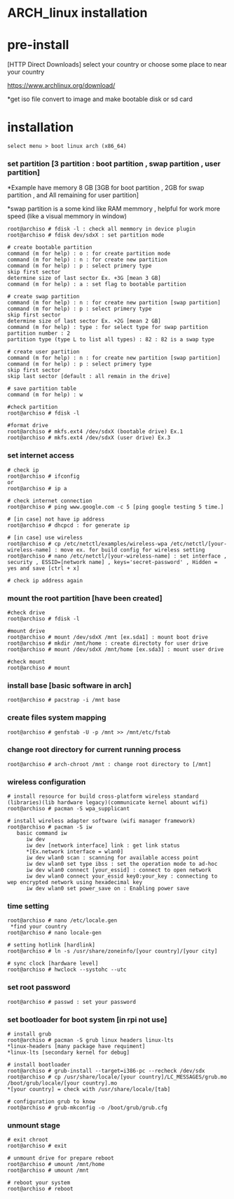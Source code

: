 # ARCH_linux installation

# pre-install 

[HTTP Direct Downloads] select your country or choose some place to near your country


https://www.archlinux.org/download/ 

*get iso file convert to image and make bootable disk or sd card

# installation
```
select menu > boot linux arch (x86_64)

```
### set partition [3 partition : boot partition , swap partition , user partition] 
*Example have memory 8 GB [3GB for boot partition , 2GB for swap partition , and All remaining for user partition]


*swap partition is a some kind like RAM memmory , helpful for work more speed (like a visual memmory in window)
```
root@archiso # fdisk -l : check all memmory in device plugin
root@archiso # fdisk dev/sdxX : set partition mode 

# create bootable partition
command (m for help) : o : for create partition mode
command (m for help) : n : for create new partition 
command (m for help) : p : select primery type
skip first sector
determine size of last sector Ex. +3G [mean 3 GB]
command (m for help) : a : set flag to bootable partition

# create swap partition
command (m for help) : n : for create new partition [swap partition]
command (m for help) : p : select primery type
skip first sector
determine size of last sector Ex. +2G [mean 2 GB]
command (m for help) : type : for select type for swap partition
partition number : 2
partition type (type L to list all types) : 82 : 82 is a swap type

# create user partition 
command (m for help) : n : for create new partition [swap partition]
command (m for help) : p : select primery type
skip first sector
skip last sector [default : all remain in the drive]

# save partition table
command (m for help) : w

#check partition 
root@archiso # fdisk -l

#format drive 
root@archiso # mkfs.ext4 /dev/sdxX (bootable drive) Ex.1
root@archiso # mkfs.ext4 /dev/sdxX (user drive) Ex.3
```

### set internet access
```
# check ip
root@archiso # ifconfig 
or
root@archiso # ip a

# check internet connection 
root@archiso # ping www.google.com -c 5 [ping google testing 5 time.]

# [in case] not have ip address
root@archiso # dhcpcd : for generate ip

# [in case] use wireless
root@archiso # cp /etc/netctl/examples/wireless-wpa /etc/netctl/[your-wireless-name] : move ex. for build config for wireless setting
root@archiso # nano /etc/netctl/[your-wireless-name] : set interface , security , ESSID=[network name] , keys='secret-password' , Hidden = yes and save [ctrl + x]

# check ip address again 
```

### mount the root partition [have been created]
```
#check drive 
root@archiso # fdisk -l

#mount drive
root@archiso # mount /dev/sdxX /mnt [ex.sda1] : mount boot drive
root@archiso # mkdir /mnt/home : create directoty for user drive
root@archiso # mount /dev/sdxX /mnt/home [ex.sda3] : mount user drive

#check mount
root@archiso # mount
```

### install base [basic software in arch]
```
root@archiso # pacstrap -i /mnt base
```

### create files system mapping
```
root@archiso # genfstab -U -p /mnt >> /mnt/etc/fstab
```

### change root directory for current running process
```
root@archiso # arch-chroot /mnt : change root directory to [/mnt]
```

### wireless configuration
```
# install resource for build cross-platform wireless standard (libraries)(lib hardware legacy)(communicate kernel abount wifi)
root@archiso # pacman -S wpa_supplicant

# install wireless adapter software (wifi manager framework)
root@archiso # pacman -S iw
   basic command iw 
      iw dev 
      iw dev [network interface] link : get link status
      *[Ex.network interface = wlan0]
      iw dev wlan0 scan : scanning for available access point
      iw dev wlan0 set type ibss : set the operation mode to ad-hoc
      iw dev wlan0 connect [your_essid] : connect to open network
      iw dev wlan0 connect your_essid key0:your_key : connecting to wep encrypted network using hexadecimal key
      iw dev wlan0 set power_save on : Enabling power save
```

### time setting
```
root@archiso # nano /etc/locale.gen 
 *find your country
root@archiso # nano locale-gen

# setting hotlink [hardlink]
root@archiso # ln -s /usr/share/zoneinfo/[your country]/[your city]

# sync clock [hardware level]
root@archiso # hwclock --systohc --utc
```

### set root password
```
root@archiso # passwd : set your password
```

### set bootloader for boot system [in rpi not use]
```
# install grub
root@archiso # pacman -S grub linux headers linux-lts
*linux-headers [many package have requiment]
*linux-lts [secondary kernel for debug]

# install bootloader 
root@archiso # grub-install --target=i386-pc --recheck /dev/sdx
root@archiso # cp /usr/share/locale/[your country]/LC_MESSAGES/grub.mo /boot/grub/locale/[your country].mo
*[your country] = check with /usr/share/locale/[tab]

# configuration grub to know
root@archiso # grub-mkconfig -o /boot/grub/grub.cfg
```

### unmount stage
```
# exit chroot
root@archiso # exit 

# unmount drive for prepare reboot
root@archiso # umount /mnt/home
root@archiso # umount /mnt

# reboot your system
root@archiso # reboot
```
